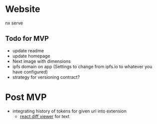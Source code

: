 # Website

nx serve

## Todo for MVP

- update readme
- update homepage
- Next image with dimensions
- ipfs domain on app (Settings to change from ipfs.io to whatever you have configured)
- strategy for versioning contract?

# Post MVP

- integrating history of tokens for given url into extension
  - [react diff viewer](https://praneshravi.in/react-diff-viewer/) for text
